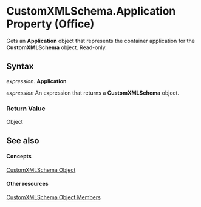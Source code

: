 
# CustomXMLSchema.Application Property (Office)

Gets an  **Application** object that represents the container application for the **CustomXMLSchema** object. Read-only.


## Syntax

 _expression_. **Application**

 _expression_ An expression that returns a **CustomXMLSchema** object.


### Return Value

Object


## See also


#### Concepts


[CustomXMLSchema Object](9110da6c-fc54-98b2-7e5e-e6d4c21712ad.md)
#### Other resources


[CustomXMLSchema Object Members](1b7613ff-e53d-2e6a-09a9-a5b427f3792f.md)